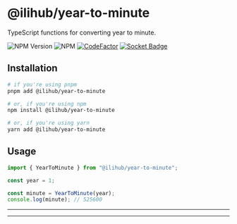 # @ilihub/year-to-minute

TypeScript functions for converting year to minute.

![NPM Version](https://img.shields.io/npm/v/%40ilihub%2Fyear-to-minute?color=33cd56&logo=npm)
![NPM](https://img.shields.io/npm/l/%40ilihub%2Fyear-to-minute)
[![CodeFactor](https://www.codefactor.io/repository/github/ilihub/npm/badge)](https://www.codefactor.io/repository/github/ilihub/npm)
[![Socket Badge](https://socket.dev/api/badge/npm/package/@ilihub/year-to-minute)](https://socket.dev/npm/package/@ilihub/year-to-minute)

## Installation

```bash
# if you're using pnpm
pnpm add @ilihub/year-to-minute

# or, if you're using npm
npm install @ilihub/year-to-minute

# or, if you're using yarn
yarn add @ilihub/year-to-minute
```

## Usage

```javascript
import { YearToMinute } from "@ilihub/year-to-minute";

const year = 1;

const minute = YearToMinute(year);
console.log(minute); // 525600
```

---

<!-- sponsors_and_backers_section_start -->

<!-- sponsors_and_backers_section_end -->

---

